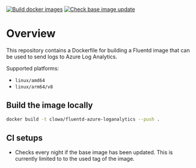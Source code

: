 [![Build docker images](https://github.com/clowa/docker-fluentd-azure-loganalytics/actions/workflows/docker-buildx.yml/badge.svg)](https://github.com/clowa/docker-fluentd-azure-loganalytics/actions/workflows/docker-buildx.yml)
[![Check base image update](https://github.com/clowa/docker-fluentd-azure-loganalytics/actions/workflows/check-base-image-update.yml/badge.svg)](https://github.com/clowa/docker-fluentd-azure-loganalytics/actions/workflows/check-base-image-update.yml)

# Overview

This repository contains a Dockerfile for building a Fluentd image that can be used to send logs to Azure Log Analytics.

Supported platforms:

- `linux/amd64`
- `linux/arm64/v8`

## Build the image locally

```bash
docker build -t clowa/fluentd-azure-loganalytics --push .
```

## CI setups

- Checks every night if the base image has been updated. This is currently limited to to the used tag of the image.
